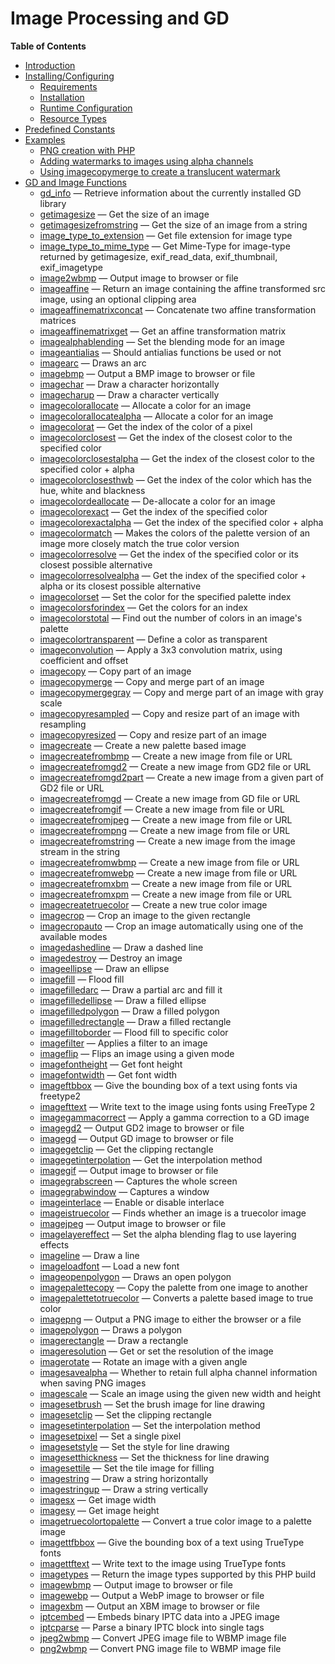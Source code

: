 Image Processing and GD
=======================

**Table of Contents**

-   [Introduction](/intro/image.html)
-   [Installing/Configuring](/image/setup.html)
    -   [Requirements](/image/setup.html#Requirements)
    -   [Installation](/image/setup.html#Installation)
    -   [Runtime
        Configuration](/image/setup.html#Runtime%20Configuration)
    -   [Resource Types](/image/setup.html#Resource%20Types)
-   [Predefined Constants](/image/constants.html)
-   [Examples](/image/examples.html)
    -   [PNG creation with
        PHP](/image/examples.html#PNG%20creation%20with%20PHP)
    -   [Adding watermarks to images using alpha
        channels](/image/examples.html#Adding%20watermarks%20to%20images%20using%20alpha%20channels)
    -   [Using imagecopymerge to create a translucent
        watermark](/image/examples.html#Using%20imagecopymerge%20to%20create%20a%20translucent%20watermark)
-   [GD and Image Functions](/ref/image.html)
    -   [gd\_info](/ref/image.html#gd_info) — Retrieve information about
        the currently installed GD library
    -   [getimagesize](/ref/image.html#getimagesize) — Get the size of
        an image
    -   [getimagesizefromstring](/ref/image.html#getimagesizefromstring)
        — Get the size of an image from a string
    -   [image\_type\_to\_extension](/ref/image.html#image_type_to_extension)
        — Get file extension for image type
    -   [image\_type\_to\_mime\_type](/ref/image.html#image_type_to_mime_type)
        — Get Mime-Type for image-type returned by getimagesize,
        exif\_read\_data, exif\_thumbnail, exif\_imagetype
    -   [image2wbmp](/ref/image.html#image2wbmp) — Output image to
        browser or file
    -   [imageaffine](/ref/image.html#imageaffine) — Return an image
        containing the affine transformed src image, using an optional
        clipping area
    -   [imageaffinematrixconcat](/ref/image.html#imageaffinematrixconcat)
        — Concatenate two affine transformation matrices
    -   [imageaffinematrixget](/ref/image.html#imageaffinematrixget) —
        Get an affine transformation matrix
    -   [imagealphablending](/ref/image.html#imagealphablending) — Set
        the blending mode for an image
    -   [imageantialias](/ref/image.html#imageantialias) — Should
        antialias functions be used or not
    -   [imagearc](/ref/image.html#imagearc) — Draws an arc
    -   [imagebmp](/ref/image.html#imagebmp) — Output a BMP image to
        browser or file
    -   [imagechar](/ref/image.html#imagechar) — Draw a character
        horizontally
    -   [imagecharup](/ref/image.html#imagecharup) — Draw a character
        vertically
    -   [imagecolorallocate](/ref/image.html#imagecolorallocate) —
        Allocate a color for an image
    -   [imagecolorallocatealpha](/ref/image.html#imagecolorallocatealpha)
        — Allocate a color for an image
    -   [imagecolorat](/ref/image.html#imagecolorat) — Get the index of
        the color of a pixel
    -   [imagecolorclosest](/ref/image.html#imagecolorclosest) — Get the
        index of the closest color to the specified color
    -   [imagecolorclosestalpha](/ref/image.html#imagecolorclosestalpha)
        — Get the index of the closest color to the specified color +
        alpha
    -   [imagecolorclosesthwb](/ref/image.html#imagecolorclosesthwb) —
        Get the index of the color which has the hue, white and
        blackness
    -   [imagecolordeallocate](/ref/image.html#imagecolordeallocate) —
        De-allocate a color for an image
    -   [imagecolorexact](/ref/image.html#imagecolorexact) — Get the
        index of the specified color
    -   [imagecolorexactalpha](/ref/image.html#imagecolorexactalpha) —
        Get the index of the specified color + alpha
    -   [imagecolormatch](/ref/image.html#imagecolormatch) — Makes the
        colors of the palette version of an image more closely match the
        true color version
    -   [imagecolorresolve](/ref/image.html#imagecolorresolve) — Get the
        index of the specified color or its closest possible alternative
    -   [imagecolorresolvealpha](/ref/image.html#imagecolorresolvealpha)
        — Get the index of the specified color + alpha or its closest
        possible alternative
    -   [imagecolorset](/ref/image.html#imagecolorset) — Set the color
        for the specified palette index
    -   [imagecolorsforindex](/ref/image.html#imagecolorsforindex) — Get
        the colors for an index
    -   [imagecolorstotal](/ref/image.html#imagecolorstotal) — Find out
        the number of colors in an image's palette
    -   [imagecolortransparent](/ref/image.html#imagecolortransparent) —
        Define a color as transparent
    -   [imageconvolution](/ref/image.html#imageconvolution) — Apply a
        3x3 convolution matrix, using coefficient and offset
    -   [imagecopy](/ref/image.html#imagecopy) — Copy part of an image
    -   [imagecopymerge](/ref/image.html#imagecopymerge) — Copy and
        merge part of an image
    -   [imagecopymergegray](/ref/image.html#imagecopymergegray) — Copy
        and merge part of an image with gray scale
    -   [imagecopyresampled](/ref/image.html#imagecopyresampled) — Copy
        and resize part of an image with resampling
    -   [imagecopyresized](/ref/image.html#imagecopyresized) — Copy and
        resize part of an image
    -   [imagecreate](/ref/image.html#imagecreate) — Create a new
        palette based image
    -   [imagecreatefrombmp](/ref/image.html#imagecreatefrombmp) —
        Create a new image from file or URL
    -   [imagecreatefromgd2](/ref/image.html#imagecreatefromgd2) —
        Create a new image from GD2 file or URL
    -   [imagecreatefromgd2part](/ref/image.html#imagecreatefromgd2part)
        — Create a new image from a given part of GD2 file or URL
    -   [imagecreatefromgd](/ref/image.html#imagecreatefromgd) — Create
        a new image from GD file or URL
    -   [imagecreatefromgif](/ref/image.html#imagecreatefromgif) —
        Create a new image from file or URL
    -   [imagecreatefromjpeg](/ref/image.html#imagecreatefromjpeg) —
        Create a new image from file or URL
    -   [imagecreatefrompng](/ref/image.html#imagecreatefrompng) —
        Create a new image from file or URL
    -   [imagecreatefromstring](/ref/image.html#imagecreatefromstring) —
        Create a new image from the image stream in the string
    -   [imagecreatefromwbmp](/ref/image.html#imagecreatefromwbmp) —
        Create a new image from file or URL
    -   [imagecreatefromwebp](/ref/image.html#imagecreatefromwebp) —
        Create a new image from file or URL
    -   [imagecreatefromxbm](/ref/image.html#imagecreatefromxbm) —
        Create a new image from file or URL
    -   [imagecreatefromxpm](/ref/image.html#imagecreatefromxpm) —
        Create a new image from file or URL
    -   [imagecreatetruecolor](/ref/image.html#imagecreatetruecolor) —
        Create a new true color image
    -   [imagecrop](/ref/image.html#imagecrop) — Crop an image to the
        given rectangle
    -   [imagecropauto](/ref/image.html#imagecropauto) — Crop an image
        automatically using one of the available modes
    -   [imagedashedline](/ref/image.html#imagedashedline) — Draw a
        dashed line
    -   [imagedestroy](/ref/image.html#imagedestroy) — Destroy an image
    -   [imageellipse](/ref/image.html#imageellipse) — Draw an ellipse
    -   [imagefill](/ref/image.html#imagefill) — Flood fill
    -   [imagefilledarc](/ref/image.html#imagefilledarc) — Draw a
        partial arc and fill it
    -   [imagefilledellipse](/ref/image.html#imagefilledellipse) — Draw
        a filled ellipse
    -   [imagefilledpolygon](/ref/image.html#imagefilledpolygon) — Draw
        a filled polygon
    -   [imagefilledrectangle](/ref/image.html#imagefilledrectangle) —
        Draw a filled rectangle
    -   [imagefilltoborder](/ref/image.html#imagefilltoborder) — Flood
        fill to specific color
    -   [imagefilter](/ref/image.html#imagefilter) — Applies a filter to
        an image
    -   [imageflip](/ref/image.html#imageflip) — Flips an image using a
        given mode
    -   [imagefontheight](/ref/image.html#imagefontheight) — Get font
        height
    -   [imagefontwidth](/ref/image.html#imagefontwidth) — Get font
        width
    -   [imageftbbox](/ref/image.html#imageftbbox) — Give the bounding
        box of a text using fonts via freetype2
    -   [imagefttext](/ref/image.html#imagefttext) — Write text to the
        image using fonts using FreeType 2
    -   [imagegammacorrect](/ref/image.html#imagegammacorrect) — Apply a
        gamma correction to a GD image
    -   [imagegd2](/ref/image.html#imagegd2) — Output GD2 image to
        browser or file
    -   [imagegd](/ref/image.html#imagegd) — Output GD image to browser
        or file
    -   [imagegetclip](/ref/image.html#imagegetclip) — Get the clipping
        rectangle
    -   [imagegetinterpolation](/ref/image.html#imagegetinterpolation) —
        Get the interpolation method
    -   [imagegif](/ref/image.html#imagegif) — Output image to browser
        or file
    -   [imagegrabscreen](/ref/image.html#imagegrabscreen) — Captures
        the whole screen
    -   [imagegrabwindow](/ref/image.html#imagegrabwindow) — Captures a
        window
    -   [imageinterlace](/ref/image.html#imageinterlace) — Enable or
        disable interlace
    -   [imageistruecolor](/ref/image.html#imageistruecolor) — Finds
        whether an image is a truecolor image
    -   [imagejpeg](/ref/image.html#imagejpeg) — Output image to browser
        or file
    -   [imagelayereffect](/ref/image.html#imagelayereffect) — Set the
        alpha blending flag to use layering effects
    -   [imageline](/ref/image.html#imageline) — Draw a line
    -   [imageloadfont](/ref/image.html#imageloadfont) — Load a new font
    -   [imageopenpolygon](/ref/image.html#imageopenpolygon) — Draws an
        open polygon
    -   [imagepalettecopy](/ref/image.html#imagepalettecopy) — Copy the
        palette from one image to another
    -   [imagepalettetotruecolor](/ref/image.html#imagepalettetotruecolor)
        — Converts a palette based image to true color
    -   [imagepng](/ref/image.html#imagepng) — Output a PNG image to
        either the browser or a file
    -   [imagepolygon](/ref/image.html#imagepolygon) — Draws a polygon
    -   [imagerectangle](/ref/image.html#imagerectangle) — Draw a
        rectangle
    -   [imageresolution](/ref/image.html#imageresolution) — Get or set
        the resolution of the image
    -   [imagerotate](/ref/image.html#imagerotate) — Rotate an image
        with a given angle
    -   [imagesavealpha](/ref/image.html#imagesavealpha) — Whether to
        retain full alpha channel information when saving PNG images
    -   [imagescale](/ref/image.html#imagescale) — Scale an image using
        the given new width and height
    -   [imagesetbrush](/ref/image.html#imagesetbrush) — Set the brush
        image for line drawing
    -   [imagesetclip](/ref/image.html#imagesetclip) — Set the clipping
        rectangle
    -   [imagesetinterpolation](/ref/image.html#imagesetinterpolation) —
        Set the interpolation method
    -   [imagesetpixel](/ref/image.html#imagesetpixel) — Set a single
        pixel
    -   [imagesetstyle](/ref/image.html#imagesetstyle) — Set the style
        for line drawing
    -   [imagesetthickness](/ref/image.html#imagesetthickness) — Set the
        thickness for line drawing
    -   [imagesettile](/ref/image.html#imagesettile) — Set the tile
        image for filling
    -   [imagestring](/ref/image.html#imagestring) — Draw a string
        horizontally
    -   [imagestringup](/ref/image.html#imagestringup) — Draw a string
        vertically
    -   [imagesx](/ref/image.html#imagesx) — Get image width
    -   [imagesy](/ref/image.html#imagesy) — Get image height
    -   [imagetruecolortopalette](/ref/image.html#imagetruecolortopalette)
        — Convert a true color image to a palette image
    -   [imagettfbbox](/ref/image.html#imagettfbbox) — Give the bounding
        box of a text using TrueType fonts
    -   [imagettftext](/ref/image.html#imagettftext) — Write text to the
        image using TrueType fonts
    -   [imagetypes](/ref/image.html#imagetypes) — Return the image
        types supported by this PHP build
    -   [imagewbmp](/ref/image.html#imagewbmp) — Output image to browser
        or file
    -   [imagewebp](/ref/image.html#imagewebp) — Output a WebP image to
        browser or file
    -   [imagexbm](/ref/image.html#imagexbm) — Output an XBM image to
        browser or file
    -   [iptcembed](/ref/image.html#iptcembed) — Embeds binary IPTC data
        into a JPEG image
    -   [iptcparse](/ref/image.html#iptcparse) — Parse a binary IPTC
        block into single tags
    -   [jpeg2wbmp](/ref/image.html#jpeg2wbmp) — Convert JPEG image file
        to WBMP image file
    -   [png2wbmp](/ref/image.html#png2wbmp) — Convert PNG image file to
        WBMP image file

